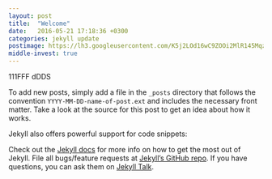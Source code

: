 ```yaml
---
layout: post
title:  "Welcome"
date:   2016-05-21 17:18:36 +0300
categories: jekyll update
postimage: https://lh3.googleusercontent.com/K5j2LOd16wC9ZOOi2MlR145MqzzHtTmbXq2wHCFrJsYO7Duc5iFxEsurIHGCphknWLpeFJ3IeQhMOafeXWCnzptHCw7_OnflBi0MVFQvmmCdm3SynP9SQF4ZRgvhcrCIimCDfTR40UusDEMO84j_q4bwnKuTZSyY-ZORXK3NNfKz6Lxt4OncY78cLNpYtabBTXPoQRqLyZGHjpfiIZePHqmI498hVp-PGlROkgm7tYJmsXIQ0ZRsFanF7ZWNEQxCKeM_ML9I5vsnoY4Pbx3o7LJwm97eyutEKGqzLb6i2WSKUkFnEagCKO_QhiZ7u96meiut1KeXMd26-AAFZm_uvto2a3wGL-e7yA9FUeulrTdplwwxRXr_O4auDSdzs6gZSpLNHAQvRuI2G6T8-b1n3xRr4PZcQwVFNRJRDuHk8XCQVE2EEnd4YNRseeqmuL9YHZvW1iQPVs-pXuv3Lh-F9UVKf-rQgBqTVhf5NOba43W9hSlNvIujenIcXZbMlHDbFnrkmZ9VJ7BxYiKRbZuTSJLO0wSTmgmHavKQXQBsv1bkX_0QiXflpsML_GyRppPq630FBpUfayNOWY8GhUz1HjLwLITHf00=w1470-h979-no
middle-invest: true
---
```



111FFF dDDS

To add new posts, simply add a file in the `_posts` directory that follows the convention `YYYY-MM-DD-name-of-post.ext` and includes the necessary front matter. Take a look at the source for this post to get an idea about how it works.

Jekyll also offers powerful support for code snippets:



Check out the [Jekyll docs][jekyll-docs] for more info on how to get the most out of Jekyll. File all bugs/feature requests at [Jekyll’s GitHub repo][jekyll-gh]. If you have questions, you can ask them on [Jekyll Talk][jekyll-talk].

[jekyll-docs]: http://jekyllrb.com/docs/home
[jekyll-gh]:   https://github.com/jekyll/jekyll
[jekyll-talk]: https://talk.jekyllrb.com/
